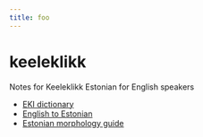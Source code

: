 ```yaml
---
title: foo
---
```


# keeleklikk

Notes for Keeleklikk Estonian for English speakers

- [EKI dictionary](http://www.eki.ee/dict/qs/)
- [English to Estonian](http://www.eki.ee/dict/ies/)
- [Estonian morphology guide](http://lpcs.math.msu.su/~pentus/etmorf.htm)
